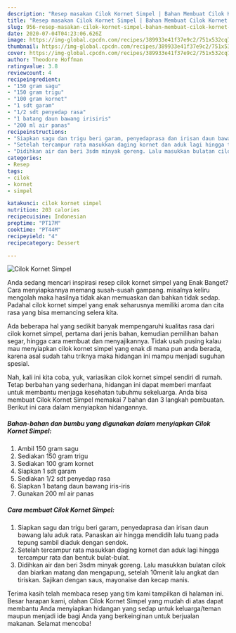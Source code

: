 ```yaml
---
description: "Resep masakan Cilok Kornet Simpel | Bahan Membuat Cilok Kornet Simpel Yang Sempurna"
title: "Resep masakan Cilok Kornet Simpel | Bahan Membuat Cilok Kornet Simpel Yang Sempurna"
slug: 956-resep-masakan-cilok-kornet-simpel-bahan-membuat-cilok-kornet-simpel-yang-sempurna
date: 2020-07-04T04:23:06.626Z
image: https://img-global.cpcdn.com/recipes/389933e41f37e9c2/751x532cq70/cilok-kornet-simpel-foto-resep-utama.jpg
thumbnail: https://img-global.cpcdn.com/recipes/389933e41f37e9c2/751x532cq70/cilok-kornet-simpel-foto-resep-utama.jpg
cover: https://img-global.cpcdn.com/recipes/389933e41f37e9c2/751x532cq70/cilok-kornet-simpel-foto-resep-utama.jpg
author: Theodore Hoffman
ratingvalue: 3.8
reviewcount: 4
recipeingredient:
- "150 gram sagu"
- "150 gram trigu"
- "100 gram kornet"
- "1 sdt garam"
- "1/2 sdt penyedap rasa"
- "1 batang daun bawang irisiris"
- "200 ml air panas"
recipeinstructions:
- "Siapkan sagu dan trigu beri garam, penyedaprasa dan irisan daun bawang lalu aduk rata. Panaskan air hingga mendidih lalu tuang pada tepung sambil diaduk dengan sendok."
- "Setelah tercampur rata masukkan daging kornet dan aduk lagi hingga tercampur rata dan bentuk bulat-bulat."
- "Didihkan air dan beri 3sdm minyak goreng. Lalu masukkan bulatan cilok dan biarkan matang dan mengapung, setelah 10menit lalu angkat dan tiriskan. Sajikan dengan saus, mayonaise dan kecap manis."
categories:
- Resep
tags:
- cilok
- kornet
- simpel

katakunci: cilok kornet simpel 
nutrition: 203 calories
recipecuisine: Indonesian
preptime: "PT17M"
cooktime: "PT44M"
recipeyield: "4"
recipecategory: Dessert

---
```



![Cilok Kornet Simpel](https://img-global.cpcdn.com/recipes/389933e41f37e9c2/751x532cq70/cilok-kornet-simpel-foto-resep-utama.jpg)

Anda sedang mencari inspirasi resep cilok kornet simpel yang Enak Banget? Cara menyiapkannya memang susah-susah gampang. misalnya keliru mengolah maka hasilnya tidak akan memuaskan dan bahkan tidak sedap. Padahal cilok kornet simpel yang enak seharusnya memiliki aroma dan cita rasa yang bisa memancing selera kita.

Ada beberapa hal yang sedikit banyak mempengaruhi kualitas rasa dari cilok kornet simpel, pertama dari jenis bahan, kemudian pemilihan bahan segar, hingga cara membuat dan menyajikannya. Tidak usah pusing kalau mau menyiapkan cilok kornet simpel yang enak di mana pun anda berada, karena asal sudah tahu triknya maka hidangan ini mampu menjadi suguhan spesial.




Nah, kali ini kita coba, yuk, variasikan cilok kornet simpel sendiri di rumah. Tetap berbahan yang sederhana, hidangan ini dapat memberi manfaat untuk membantu menjaga kesehatan tubuhmu sekeluarga. Anda bisa membuat Cilok Kornet Simpel memakai 7 bahan dan 3 langkah pembuatan. Berikut ini cara dalam menyiapkan hidangannya.

<!--inarticleads1-->

##### Bahan-bahan dan bumbu yang digunakan dalam menyiapkan Cilok Kornet Simpel:

1. Ambil 150 gram sagu
1. Sediakan 150 gram trigu
1. Sediakan 100 gram kornet
1. Siapkan 1 sdt garam
1. Sediakan 1/2 sdt penyedap rasa
1. Siapkan 1 batang daun bawang iris-iris
1. Gunakan 200 ml air panas




<!--inarticleads2-->

##### Cara membuat Cilok Kornet Simpel:

1. Siapkan sagu dan trigu beri garam, penyedaprasa dan irisan daun bawang lalu aduk rata. Panaskan air hingga mendidih lalu tuang pada tepung sambil diaduk dengan sendok.
1. Setelah tercampur rata masukkan daging kornet dan aduk lagi hingga tercampur rata dan bentuk bulat-bulat.
1. Didihkan air dan beri 3sdm minyak goreng. Lalu masukkan bulatan cilok dan biarkan matang dan mengapung, setelah 10menit lalu angkat dan tiriskan. Sajikan dengan saus, mayonaise dan kecap manis.




Terima kasih telah membaca resep yang tim kami tampilkan di halaman ini. Besar harapan kami, olahan Cilok Kornet Simpel yang mudah di atas dapat membantu Anda menyiapkan hidangan yang sedap untuk keluarga/teman maupun menjadi ide bagi Anda yang berkeinginan untuk berjualan makanan. Selamat mencoba!
